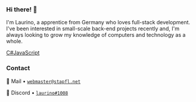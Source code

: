 ### Hi there! 👋
I'm Laurino, a apprentice from Germany who loves full-stack development. I've been interested in small-scale back-end projects recently and, I'm always looking to grow my knowledge of computers and technology as a whole.

[C#](https://img.shields.io/badge/c%23-%23239120.svg?style=for-the-badge&logo=c-sharp&logoColor=white)[JavaScript](https://img.shields.io/badge/javascript-%23323330.svg?style=for-the-badge&logo=javascript&logoColor=%23F7DF1E)

### Contact

📧 Mail • [`webmaster@stapfl.net`](mailto:webmaster@stapfl.net)  

💬 Discord • [`laurino#1008`](https://discord.com/users/842752885602254906) 

